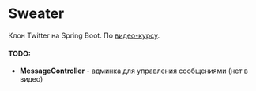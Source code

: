 # Sweater

Клон Twitter на Spring Boot. По [видео-курсу](https://youtu.be/jH17YkBTpI4).

#### TODO:
* **MessageController** - админка для управления сообщениями (нет в видео)
